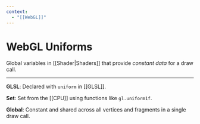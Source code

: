 ```yaml
---
context:
  - "[[WebGL]]"
---
```


# WebGL Uniforms

Global variables in [[Shader|Shaders]] that provide _constant data_ for a draw call.

---

**GLSL**: Declared with `uniform` in [[GLSL]].

**Set**: Set from the [[CPU]] using functions like `gl.uniform1f`.

**Global**: Constant and shared across all vertices and fragments in a single draw call.

